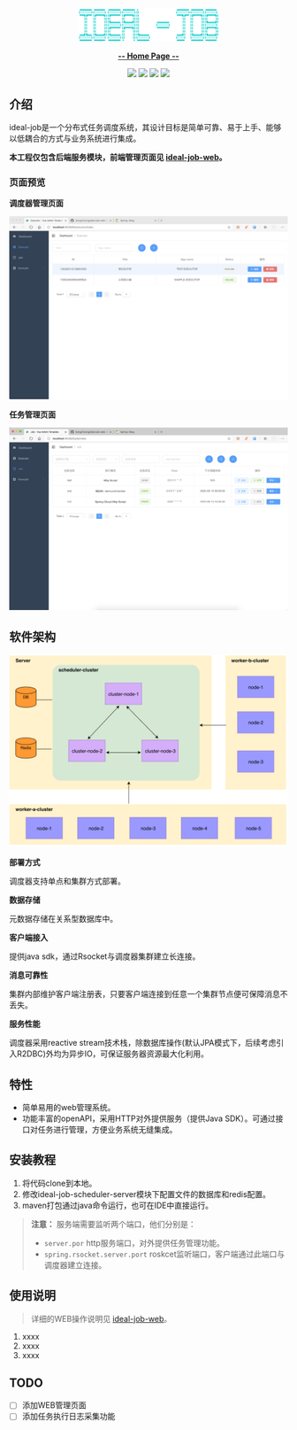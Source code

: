<p align="center"><img src="assets/image-logo.png" alt="logo" style="zoom:25%;" /></p>

<p align="center"><a href="https://github.com/Songzhizong/ideal-job/"><strong>-- Home Page --</strong></a></p>

<p align="center">
    <img src="https://img.shields.io/badge/License-GPL%203.0-blue.svg?longCache=true&style=flat-square">
    <img src="https://img.shields.io/badge/Spring%20Boot-2.3.3-yellow.svg?style=flat-square">
    <img
        src="https://img.shields.io/badge/Project%20Reactor-Dysprosium%20SR11-orange.svg?longCache=true&style=flat-square">
    <img src="https://img.shields.io/badge/RSocket-1.0.2-brightgreen.svg?longCache=true&style=flat-square">
</p>

## 介绍

ideal-job是一个分布式任务调度系统，其设计目标是简单可靠、易于上手、能够以低耦合的方式与业务系统进行集成。

**本工程仅包含后端服务模块，前端管理页面见 [ideal-job-web](https://github.com/Songzhizong/ideal-job-web)。**

### 页面预览

**调度器管理页面**

![调度器管理](assets/image-executor-page.png)

**任务管理页面**

![image-20200914230613306](assets/image-job-page.png)

## 软件架构

![architecture-diagram](assets/image-architecture-diagram.png)

**部署方式**

调度器支持单点和集群方式部署。

**数据存储**

元数据存储在关系型数据库中。

**客户端接入**

提供java sdk，通过Rsocket与调度器集群建立长连接。

**消息可靠性**

集群内部维护客户端注册表，只要客户端连接到任意一个集群节点便可保障消息不丢失。

**服务性能**

调度器采用reactive stream技术栈，除数据库操作(默认JPA模式下，后续考虑引入R2DBC)外均为异步IO，可保证服务器资源最大化利用。

## 特性

- 简单易用的web管理系统。
- 功能丰富的openAPI，采用HTTP对外提供服务（提供Java SDK）。可通过接口对任务进行管理，方便业务系统无缝集成。

## 安装教程

1.  将代码clone到本地。
2.  修改ideal-job-scheduler-server模块下配置文件的数据库和redis配置。
3.  maven打包通过java命令运行，也可在IDE中直接运行。

> **注意：** 服务端需要监听两个端口，他们分别是：
>
> - `server.por`  http服务端口，对外提供任务管理功能。
> - `spring.rsocket.server.port`  roskcet监听端口，客户端通过此端口与调度器建立连接。

## 使用说明

> 详细的WEB操作说明见 [ideal-job-web](https://github.com/Songzhizong/ideal-job-web)。

1.  xxxx
2.  xxxx
3.  xxxx

## TODO

- [ ] 添加WEB管理页面
- [ ] 添加任务执行日志采集功能

